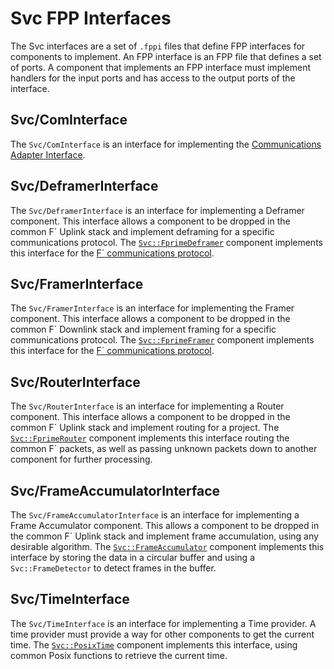 # Svc FPP Interfaces

The Svc interfaces are a set of `.fppi` files that define FPP interfaces for components to implement. An FPP interface is an FPP file that defines a set of ports. A component that implements an FPP interface must implement handlers for the input ports and has access to the output ports of the interface.

## Svc/ComInterface

The `Svc/ComInterface` is an interface for implementing the [Communications Adapter Interface](../../../docs/reference/communication-adapter-interface.md).

## Svc/DeframerInterface

The `Svc/DeframerInterface` is an interface for implementing a Deframer component. This interface allows a component to be dropped in the common F´ Uplink stack and implement deframing for a specific communications protocol. The [`Svc::FprimeDeframer`](../../FprimeDeframer/docs/sdd.md) component implements this interface for the [F´ communications protocol](../../FprimeProtocol/docs/sdd.md).

## Svc/FramerInterface

The `Svc/FramerInterface` is an interface for implementing the Framer component. This interface allows a component to be dropped in the common F´ Downlink stack and implement framing for a specific communications protocol. The [`Svc::FprimeFramer`](../../FprimeFramer/docs/sdd.md) component implements this interface for the [F´ communications protocol](../../FprimeProtocol/docs/sdd.md).

## Svc/RouterInterface

The `Svc/RouterInterface` is an interface for implementing a Router component. This interface allows a component to be dropped in the common F´ Uplink stack and implement routing for a project. The [`Svc::FprimeRouter`](../../FprimeRouter/docs/sdd.md) component implements this interface routing the common F´ packets, as well as passing unknown packets down to another component for further processing.

## Svc/FrameAccumulatorInterface

The `Svc/FrameAccumulatorInterface` is an interface for implementing a Frame Accumulator component. This allows a component to be dropped in the common F´ Uplink stack and implement frame accumulation, using any desirable algorithm. The [`Svc::FrameAccumulator`](../../FrameAccumulator/docs/sdd.md) component implements this interface by storing the data in a circular buffer and using a `Svc::FrameDetector` to detect frames in the buffer.

## Svc/TimeInterface

The `Svc/TimeInterface` is an interface for implementing a Time provider. A time provider must provide a way for other components to get the current time. The [`Svc::PosixTime`](../../PosixTime/docs/sdd.md) component implements this interface, using common Posix functions to retrieve the current time.
